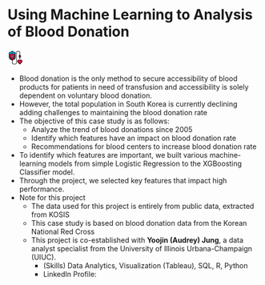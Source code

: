 # Using Machine Learning to Analysis of Blood Donation

![Blood_donation_img](https://github.com/Hyunjin-Austin/Blood-Donation-Analysis/blob/5e62a836e4c2a1599200a5d9ab1627fe84cbcf18/icons8-blood-donation-32.png)

* Blood donation is the only method to secure accessibility of blood products for patients in need of transfusion and accessibility is solely dependent on voluntary blood donation.
* However, the total population in South Korea is currently declining adding challenges to maintaining the blood donation rate
* The objective of this case study is as follows:
  * Analyze the trend of blood donations since 2005
  * Identify which features have an impact on blood donation rate
  * Recommendations for blood centers to increase blood donation rate
* To identify which features are important, we built various machine-learning models from simple Logistic Regression to the XGBoosting Classifier model.
* Through the project, we selected key features that impact high performance.
* Note for this project
  * The data used for this project is entirely from public data, extracted from KOSIS
  * This case study is based on blood donation data from the Korean National Red Cross
  * This project is co-established with **Yoojin (Audrey) Jung**, a data analyst specialist from the University of Illinois Urbana-Champaign (UIUC).
    * (Skills) Data Analytics, Visualization (Tableau), SQL, R, Python
    * LinkedIn Profile:   
